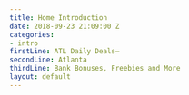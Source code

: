 ```yaml
---
title: Home Introduction
date: 2018-09-23 21:09:00 Z
categories:
- intro
firstLine: ATL Daily Deals—
secondLine: Atlanta
thirdLine: Bank Bonuses, Freebies and More
layout: default
---
```


